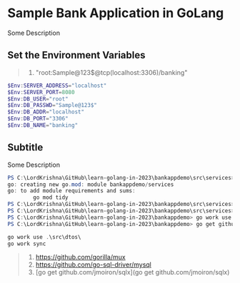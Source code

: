 # Sample Bank Application in GoLang

Some Description

## Set the Environment Variables

> 1. "root:Sample@123$@tcp(localhost:3306)/banking"

```powershell
$Env:SERVER_ADDRESS="localhost"
$Env:SERVER_PORT=8080
$Env:DB_USER="root"
$Env:DB_PASSWD="Sample@123$"
$Env:DB_ADDR="localhost"
$Env:DB_PORT="3306"
$Env:DB_NAME="banking"
```

## Subtitle

Some Description

```powershell
PS C:\LordKrishna\GitHub\learn-golang-in-2023\bankappdemo\src\services> go mod init bankappdemo/services
go: creating new go.mod: module bankappdemo/services
go: to add module requirements and sums:
        go mod tidy
PS C:\LordKrishna\GitHub\learn-golang-in-2023\bankappdemo\src\services> go mod tidy
PS C:\LordKrishna\GitHub\learn-golang-in-2023\bankappdemo\src\services> cd ../..
PS C:\LordKrishna\GitHub\learn-golang-in-2023\bankappdemo> go work use .\src\services\
PS C:\LordKrishna\GitHub\learn-golang-in-2023\bankappdemo> go get github.com/jmoiron/sqlx

go work use .\src\dtos\
go work sync

```

> 1. <https://github.com/gorilla/mux>
> 1. <https://github.com/go-sql-driver/mysql>
> 1. [go get github.com/jmoiron/sqlx](go get github.com/jmoiron/sqlx)
